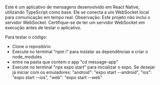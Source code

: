 Este é um aplicativo de mensagens desenvolvido em React Native, utilizando TypeScript como base. Ele se conecta a um WebSocket local para comunicação em tempo real.
  Observação: Este projeto não inclui o servidor WebSocket. Certifique-se de ter um servidor WebSocket em execução antes de testar o aplicativo.

Para testar o código:
- Clone o repositório
- Execute no terminal "npm i" para instalar as dependências e criar o node_modules
- entre na pasta que contem o app "cd message-app"
- Execute no terminal "npx expo start" para inicializar o expo.
Se desejar já iniciar com os emuladores:
    "android": "expo start --android",
    "ios": "expo start --ios",
    "web": "expo start --web"
